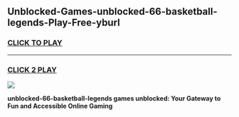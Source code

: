 
## Unblocked-Games-unblocked-66-basketball-legends-Play-Free-yburl
<h3>
<a href="https://premium76.site?title=unblocked-66-basketball-legends&ref=20M">CLICK TO PLAY</a></h3>
<hr>

<h3>
<a href="https://premium76.site?title=unblocked-66-basketball-legends&ref=20M">CLICK 2 PLAY</a>
  
</h3>

<a href="https://premium76.site?title=unblocked-66-basketball-legends&ref=19M"><img src="https://clearcache.store/games.png"></a>


**unblocked-66-basketball-legends games unblocked: Your Gateway to Fun and Accessible Online Gaming**
